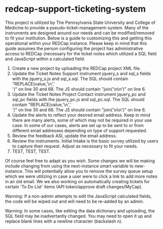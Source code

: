 # redcap-support-ticketing-system

This project is utilized by The Pennsylvania State University and College of Medicine to provide a pseudo-ticket-management-system. Many of the instruments are designed around our needs and can be modified/removed to fit your institution. Below is a guide to customizing this and getting this operational within your REDCap instance. Please keep in mind that this guide assumes the person configuring the project has administrative access to REDCap (necessary for the ticket notes which utilized a SQL field and JavaScript within a calculated field.

1. Create a new project by uploading the REDCap project XML file.
2. Update the Ticket Notes Support instrument jquery_s and sql_s fields with the jquery_s.js and sql_s.sql. The SQL should contain "REPLACE(value,'\n','</br>')" on line 30 and 68. The JS should contain "join('\n\n')" on line 6. 
3. Update the Ticket Notes Project Contact instrument jquery_pc and sql_pc fields with the jquery_pc.js and sql_pc.sql. The SQL should contain "REPLACE(value,'\n','</br>')" on line 30 and 68. The JS should contain "join('\n\n')" on line 6.
4. Update the alerts to reflect your desired email address. Keep in mind there are many alerts, some of which may not be required in your use case. In some of our cases, alerts are set up to be sent to or from different email addresses depending on type of support requested.
5. Review the feedback ASI, update the email address.
6. Review the instruments. Initial Intake is the basic survey utilized by users to capture their request. Adjust as necessary to fit your needs.
7. TEST, TEST, TEST.

Of course feel free to adapt as you wish. Some changes we will be making include changing from using the next-instance smart variable to new-instance. This will potentially allow you to remove the survey queue setup which we were utilizing in case a user were to click a link to add more notes in an old email. We we also working on automatically creating tickets for certain 'To Do List' items (API token/approve draft changes/MyCap).

Warning: If a non-admin attempts to edit the JavaScript calculated fields, the code will be wiped out and will need to be re-added by an admin.

Warning: In some cases, like editing the data dictionary and uploading, the SQL field may be inadvertantly changed. You may need to open it up and replace blank lines with a newline character (backslash n).
